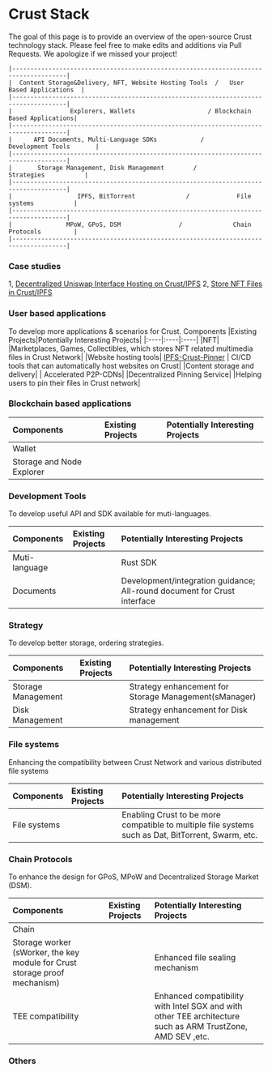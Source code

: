 # Crust Stack

The goal of this page is to provide an overview of the open-source Crust technology stack. Please feel free to make edits and additions via Pull Requests. We apologize if we missed your project!


<!-- markdownlint-disable MD040 -->
```
|-------------------------------------------------------------------------------------|
|  Content Storage&Delivery, NFT, Website Hosting Tools  /   User Based Applications  |
|-------------------------------------------------------------------------------------|
|                Explorers, Wallets                    / Blockchain Based Applications|
|-------------------------------------------------------------------------------------|
|      API Documents, Multi-Language SDKs            /        Development Tools       |
|-------------------------------------------------------------------------------------|
|       Storage Management, Disk Management        /             Strategies           |
|-------------------------------------------------------------------------------------|
|                  IPFS, BitTorrent              /             File systems           |
|-------------------------------------------------------------------------------------|
|               MPoW, GPoS, DSM                /              Chain Protocols         |
|-------------------------------------------------------------------------------------|
```

### Case studies
1, [Decentralized Uniswap Interface Hosting on Crust/IPFS](https://medium.com/crustnetwork/decentralized-uniswap-interface-hosting-on-ipfs-18a78d1209ac)
2, [Store NFT Files in Crust/IPFS](https://medium.com/crustnetwork/how-to-use-crust-network-to-store-nft-files-4f45e96150b1)



### User based applications
To develop more applications & scenarios for Crust.
Components |Existing Projects|Potentially Interesting Projects|
|:----|:----|:----|
|NFT|    |Marketplaces, Games, Collectibles, which stores NFT related multimedia files in Crust Network|
|Website hosting tools| [IPFS-Crust-Pinner](https://github.com/crustio/ipfs-crust-pinner)   | CI/CD tools that can automatically host websites on Crust|
|Content storage and delivery|    | Accelerated P2P-CDNs|
|Decentralized Pinning Service|    |Helping users to pin their files in Crust network|


### Blockchain based applications
Components |Existing Projects|Potentially Interesting Projects|
|:----|:----|:----|
|Wallet|    |    |
|Storage and Node Explorer|    |    |

### Development Tools
To develop useful API and SDK available for muti-languages.

Components |Existing Projects|Potentially Interesting Projects|
|:----|:----|:----|
| Muti-language |    |Rust SDK|
| Documents |    | Development/integration guidance; All-round document for Crust interface  |


### Strategy
To develop better storage, ordering strategies.

Components |Existing Projects|Potentially Interesting Projects|
|:----|:----|:----|
|  Storage Management  |    | Strategy enhancement for Storage Management(sManager)   |
|  Disk Management  |    | Strategy enhancement for Disk management    |


### File systems
Enhancing the compatibility between Crust Network and various distributed file systems

Components |Existing Projects|Potentially Interesting Projects|
|:----|:----|:----|
|  File systems   |    |  Enabling Crust to be more compatible to multiple file systems such as Dat, BitTorrent, Swarm, etc.  |


### Chain Protocols
To enhance the design for GPoS,  MPoW and Decentralized Storage Market (DSM).

Components |Existing Projects|Potentially Interesting Projects|
|:----|:----|:----|
|Chain |    |    |
|Storage worker (sWorker, the key module for Crust storage proof mechanism)|    |Enhanced file sealing mechanism|
|TEE compatibility|    |Enhanced compatibility with Intel SGX and with other TEE architecture such as ARM TrustZone, AMD SEV ,etc.|

### Others
